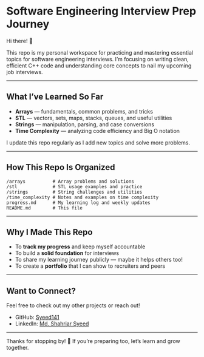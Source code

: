 
# Software Engineering Interview Prep Journey

Hi there! 👋

This repo is my personal workspace for practicing and mastering essential topics for software engineering interviews. I’m focusing on writing clean, efficient C++ code and understanding core concepts to nail my upcoming job interviews.

---

## What I’ve Learned So Far

* **Arrays** — fundamentals, common problems, and tricks
* **STL** — vectors, sets, maps, stacks, queues, and useful utilities
* **Strings** — manipulation, parsing, and case conversions
* **Time Complexity** — analyzing code efficiency and Big O notation

I update this repo regularly as I add new topics and solve more problems.

---

## How This Repo Is Organized

```
/arrays          # Array problems and solutions  
/stl             # STL usage examples and practice  
/strings         # String challenges and utilities  
/time_complexity # Notes and examples on time complexity  
progress.md      # My learning log and weekly updates  
README.md        # This file  
```

---

## Why I Made This Repo

* To **track my progress** and keep myself accountable
* To build a **solid foundation** for interviews
* To share my learning journey publicly — maybe it helps others too!
* To create a **portfolio** that I can show to recruiters and peers

---

## Want to Connect?

Feel free to check out my other projects or reach out!

* GitHub: [Syeed141](https://github.com/Syeed141)
* LinkedIn: [Md. Shahriar Syeed](https://www.linkedin.com/in/syeed141)

---

Thanks for stopping by! 🚀
If you’re preparing too, let’s learn and grow together.


